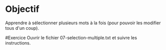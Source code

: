 # Objectif
Apprendre à sélectionner plusieurs mots à la fois (pour pouvoir les modifier tous d'un coup).

#Exercice
Ouvrir le fichier 07-selection-multiple.txt et suivre les instructions.